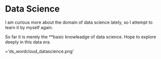 # Data Science
<p>I am curious more about the domain of data science lately, so I attempt to learn it by myself again.</p>
<p>So far it is merely the **basic knowleadge of data science. Hope to explore deeply in this data era.</p>
<img src>='ds_wordcloud_datascience.png'

